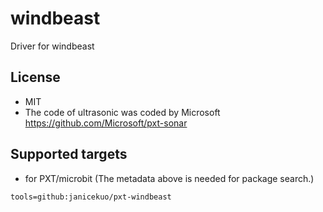 # windbeast


Driver for windbeast


## License
* MIT
* The code of ultrasonic was coded by Microsoft  
https://github.com/Microsoft/pxt-sonar

## Supported targets

* for PXT/microbit
(The metadata above is needed for package search.)

```package
tools=github:janicekuo/pxt-windbeast
```

